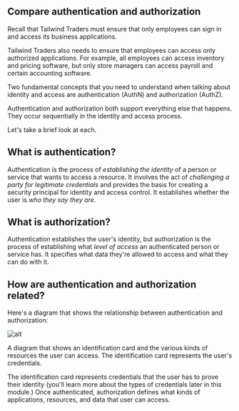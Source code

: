 ## Compare authentication and authorization

Recall that Tailwind Traders must ensure that only employees can sign in and access its business applications.

Tailwind Traders also needs to ensure that employees can access only authorized applications. For example, all employees can access inventory and pricing software, but only store managers can access payroll and certain accounting software.

Two fundamental concepts that you need to understand when talking about identity and access are authentication (AuthN) and authorization (AuthZ).

Authentication and authorization both support everything else that happens.
They occur sequentially in the identity and access process.

Let's take a brief look at each.

## What is authentication?

Authentication is the process of _establishing the identity_ of a person or service that wants to access a resource. It involves the act of _challenging a party for legitimate credentials_ and provides the basis for creating a security principal for identity and access control. It establishes whether the user is _who they say they are_.

## What is authorization?

Authentication establishes the user's identity, but authorization is the process of establishing what _level of access_ an authenticated person or service has. It specifies what data they're allowed to access and what they can do with it.

## How are authentication and authorization related?

Here's a diagram that shows the relationship between authentication and authorization:

![alt](https://docs.microsoft.com/en-us/learn/azure-fundamentals/secure-access-azure-identity-services/media/2-id-card-access.png)

A diagram that shows an identification card and the various kinds of resources the user can access.
The identification card represents the user's credentials.

The identification card represents credentials that the user has to prove their identity (you'll learn more about the types of credentials later in this module.) Once authenticated, authorization defines what kinds of applications, resources, and data that user can access.